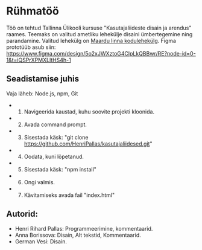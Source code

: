 # Rühmatöö

Töö on tehtud Tallinna Ülikooli kursuse "Kasutajaliideste disain ja arendus" raames.
Teemaks on valitud ametliku lehekülje disaini ümbertegemine ning parandamine.
Valitud lehekülg on [Maardu linna kodulehekülg](https://maardu.ee/).
Figma prototüüb asub siin: https://www.figma.com/design/5o2xJWXztoG4ClpLkQBBwr/RE?node-id=0-1&t=iQSPrXPMXLltHS4h-1

## Seadistamise juhis

Vaja läheb: Node.js, npm, Git

- 1. Navigeerida kaustad, kuhu soovite projekti kloonida.
- 2. Avada command prompt.
- 3. Sisestada käsk: "git clone https://github.com/HenriPallas/kasutajaliidesed.git"
- 4. Oodata, kuni lõpetanud.
- 5. Sisestada käsk: "npm install"
- 6. Ongi valmis.
- 7. Kävitamiseks avada fail "index.html"

## Autorid:
- Henri Rihard Pallas: Programmeerimine, kommentaarid.
- Anna Borissova: Disain, Alt tekstid, Kommentaarid.
- German Vesi: Disain.

